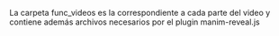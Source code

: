 La carpeta func_videos es la correspondiente a cada parte del video y contiene además archivos necesarios por el plugin manim-reveal.js

